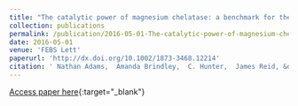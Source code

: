 ```yaml
---
title: "The catalytic power of magnesium chelatase: a benchmark for the AAA$mathplus$ATPases"
collection: publications
permalink: /publication/2016-05-01-The-catalytic-power-of-magnesium-chelatase-a-benchmark-for-the-AAAmathplusATPases
date: 2016-05-01
venue: 'FEBS Lett'
paperurl: 'http://dx.doi.org/10.1002/1873-3468.12214'
citation: ' Nathan Adams,  Amanda Brindley,  C. Hunter,  James Reid, &quot;The catalytic power of magnesium chelatase: a benchmark for the AAA$mathplus$ATPases.&quot; FEBS Lett, 2016.'
---
```

[Access paper here](http://dx.doi.org/10.1002/1873-3468.12214){:target="_blank"}
